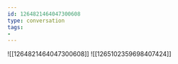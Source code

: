 ```yaml
---
id: 1264821464047300608
type: conversation
tags:
- 
---
```

![[1264821464047300608]]
![[1265102359698407424]]

